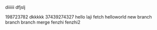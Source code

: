 diiiiii
dfjslj

198723782
dkkkkk
37439274327
hello
laji
fetch
helloworld
new branch
branch
branch merge
fenzhi
fenzhi2
